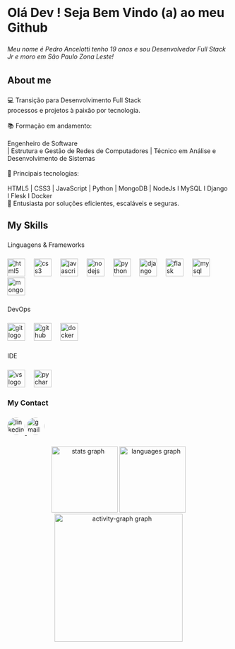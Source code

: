 <br clear="both">

<h1 align="left">Olá Dev ! Seja Bem Vindo (a) ao meu Github</h1>

###

<h6 align="left">Meu nome é Pedro Ancelotti tenho 19 anos e sou Desenvolvedor Full Stack Jr e moro em São Paulo Zona Leste! </h6>

###

<h2 align="left">About me</h2>

###

<p align="left">💻 Transição para Desenvolvimento Full Stack <br> processos e projetos à paixão por tecnologia.<br><br>📚 Formação em andamento:<br><br>Engenheiro de Software <br> | Estrutura e Gestão de Redes de Computadores | Técnico em Análise e Desenvolvimento de Sistemas<br><br>🚀 Principais tecnologias:<br><br>HTML5  | CSS3 | JavaScript | Python |  MongoDB  | NodeJs I  MySQL  I Django I Flesk I Docker <br>🌟 Entusiasta por soluções eficientes, escaláveis e seguras.</p>

###

<h2 align="left">My Skills</h2>

###

<p align="left">Linguagens & Frameworks</p>

###

<div align="left">
  <img src="https://cdn.jsdelivr.net/gh/devicons/devicon/icons/html5/html5-original.svg" height="40" alt="html5 logo" />
  <img width="12" />
  <img src="https://cdn.jsdelivr.net/gh/devicons/devicon/icons/css3/css3-original.svg" height="40" alt="css3 logo" />
  <img width="12" />
  <img src="https://cdn.jsdelivr.net/gh/devicons/devicon/icons/javascript/javascript-original.svg" height="40" alt="javascript logo" />
  <img width="12" />
  <img src="https://cdn.jsdelivr.net/gh/devicons/devicon/icons/nodejs/nodejs-original.svg" height="40" alt="nodejs logo" />
  <img width="12" />
  <img src="https://cdn.jsdelivr.net/gh/devicons/devicon/icons/python/python-original.svg" height="40" alt="python logo" />
  <img width="12" />
  <img src="https://cdn.jsdelivr.net/npm/simple-icons@2.4.0/icons/django.svg" height="40" alt="django logo" />
  <img width="12" />
  <img src="https://cdn.jsdelivr.net/npm/simple-icons@14.6.0/icons/flask.svg" height="40" alt="flask logo" />
  <img width="12" />
  <img src="https://cdn.jsdelivr.net/gh/devicons/devicon/icons/mysql/mysql-original.svg" height="40" alt="mysql logo" />
  <img width="12" />
  <img src="https://cdn.jsdelivr.net/gh/devicons/devicon/icons/mongodb/mongodb-original.svg" height="40" alt="mongodb logo" />

</div>

###

<p align="left">DevOps</p>

###

<div align="left">
  <img src="https://cdn.jsdelivr.net/gh/devicons/devicon/icons/git/git-original.svg" height="40" alt="git logo"  />
  <img width="12" />
  <img src="https://cdn.jsdelivr.net/gh/devicons/devicon/icons/github/github-original.svg" height="40" alt="github logo"  />
  <img width="12" />
  <img src="https://cdn.jsdelivr.net/gh/devicons/devicon/icons/docker/docker-original.svg" height="40" alt="docker logo"  />
</div>

###

<p align="left">IDE</p>

###

<div align="left">
  <img src="https://cdn.jsdelivr.net/gh/devicons/devicon/icons/vscode/vscode-original.svg" height="40" alt="vs logo"  />
  <img width="12" />
  <img src="https://cdn.jsdelivr.net/gh/devicons/devicon/icons/pycharm/pycharm-original.svg" height="40" alt="pycharm logo"  />
</div>

###

<h3 align="left">My Contact</h3>

###

<div align="left">
  <a href="https://www.linkedin.com/in/pedro-henrique-ancelotti9a7134260/" target="_blank">
    <img style="border-radius: 40px;" src="https://img.shields.io/static/v1?message=LinkedIn&logo=linkedin&label=&color=0077B5&logoColor=white&labelColor=&style=for-the-badge" height="40" alt="linkedin logo" />
  </a>
  <a href="mailto:pedroh.moliveira20@gmail.com" target="_blank">
    <img style="border-radius: 100px;" src="https://img.shields.io/static/v1?message=Gmail&logo=gmail&label=&color=D14836&logoColor=white&labelColor=&style=for-the-badge" height="40" alt="gmail logo" />
  </a>

</div>

###

<div align="center">
  <img src="https://github-readme-stats.vercel.app/api?username=Ancelotti-Dev&hide_title=false&hide_rank=false&show_icons=true&include_all_commits=true&count_private=true&disable_animations=false&theme=codeSTACKr&locale=en&hide_border=false&order=1" height="150" alt="stats graph"  />
  <img src="https://github-readme-stats.vercel.app/api/top-langs?username=Ancelotti-Dev&locale=pt-br&hide_title=false&layout=compact&card_width=320&langs_count=10&theme=codeSTACKr&hide_border=false&order=2" height="150" alt="languages graph"  />
  <img src="https://github-readme-activity-graph.vercel.app/graph?username=Ancelotti-Dev&radius=16&theme=redical&area=true&order=5&hide_title=false&hide_border=true" height="290" alt="activity-graph graph"  />
</div>

###
